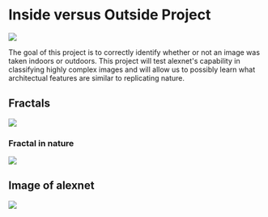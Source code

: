 <h1>
  Inside versus Outside Project
</h1>

<img src="https://www.tile-magazine.com/ext/resources/NEWS/news4/Indoor-outdoor-spaces_Edil.jpg">

<p>
  The goal of this project is to correctly identify whether or not an image was taken indoors or outdoors.
  This project will test alexnet's capability in classifying highly complex images and will allow us to possibly learn what architectual features
  are similar to replicating nature.
</p>

<h2>
  Fractals
</h2>

<img src= "https://mathworld.wolfram.com/images/eps-svg/Fractal1_1000.svg">

<h3>
  Fractal in nature
</h3>

<img src= "https://www.treehugger.com/thmb/H2T140vCOLxad6YeqV2j6x8-i6U=/1500x0/filters:no_upscale():max_bytes(150000):strip_icc()/8-b3b667829a6c40449b7354eacab2873d.jpg">

<h2>
  Image of alexnet
</h2>

<img src="https://miro.medium.com/v2/resize:fit:772/1*kkyW7BR5FZJq4_oBTx3OPQ.png">
